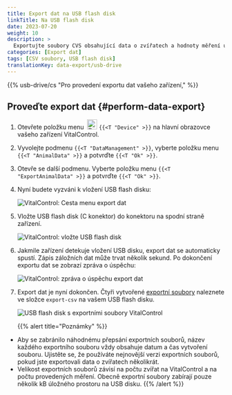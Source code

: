 ```yaml
---
title: Export dat na USB flash disk
linkTitle: Na USB flash disk
date: 2023-07-20
weight: 10
description: >
  Exportujte soubory CVS obsahující data o zvířatech a hodnoty měření uložené na zařízení VitalControl na USB flash disk.
categories: [Export dat]
tags: [CSV soubory, USB flash disk]
translationKey: data-export/usb-drive
---
```

{{% usb-drive/cs "Pro provedení exportu dat vašeho zařízení," %}}

## Proveďte export dat {#perform-data-export}	

1. Otevřete položku menu &nbsp;<img src="/icons/device.svg" width="23" align="bottom" alt="Zařízení" /> `{{<T "Device" >}}` na hlavní obrazovce vašeho zařízení VitalControl.

2. Vyvolejte podmenu `{{<T "DataManagement" >}}`, vyberte položku menu `{{<T "AnimalData" >}}` a potvrďte `{{<T "Ok" >}}`.

3. Otevře se další podmenu. Vyberte položku menu `{{<T "ExportAnimalData" >}}` a potvrďte `{{<T "Ok" >}}`.

4. Nyní budete vyzváni k vložení USB flash disku:

   ![VitalControl: Cesta menu export dat](../images/data-export.png "Vyvolejte export dat")

5. Vložte USB flash disk (C konektor) do konektoru na spodní straně zařízení.

   ![VitalControl: vložte USB flash disk](/images/firmware/update/plug-in-dual-usb-stick.svg "Vložte USB flash disk")

6. Jakmile zařízení detekuje vložení USB disku, export dat se automaticky spustí. Zápis záložních dat může trvat několik sekund. Po dokončení exportu dat se zobrazí zpráva o úspěchu:

   ![VitalControl: zpráva o úspěchu export dat](../images/success-data-export.png "Úspěšný export dat")

7. Export dat je nyní dokončen. Čtyři vytvořené [exportní soubory](../export-files/) naleznete ve složce `export-csv` na vašem USB flash disku.

   ![USB flash disk s exportními soubory VitalControl](../images/export-files.png "Exportní soubory na USB flash disku")

   {{% alert title="Poznámky" %}}
  - Aby se zabránilo náhodnému přepsání exportních souborů, název každého exportního souboru vždy obsahuje datum a čas vytvoření souboru. Ujistěte se, že používáte nejnovější verzi exportních souborů, pokud jste exportovali data o zvířatech několikrát.
  - Velikost exportních souborů závisí na počtu zvířat na VitalControl a na počtu provedených měření. Obecně exportní soubory zabírají pouze několik kB úložného prostoru na USB disku.
   {{% /alert %}}
